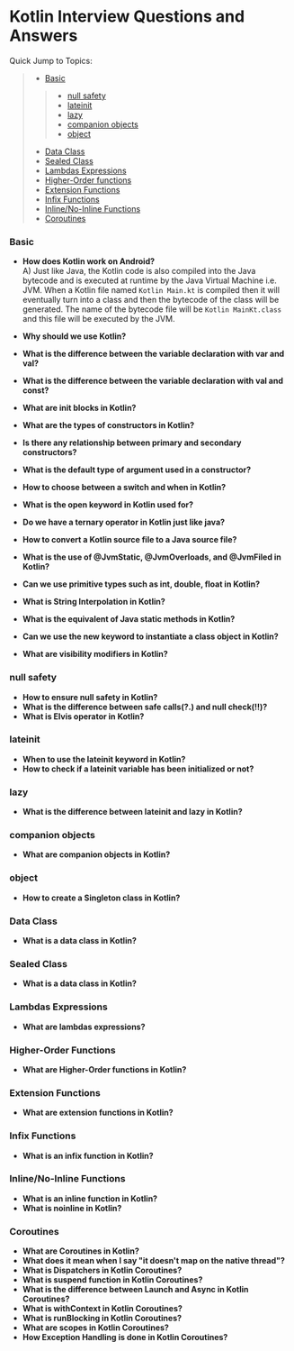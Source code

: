 # Kotlin Interview Questions and Answers

Quick Jump to Topics:
 > * [Basic](#basic)
 >> * [null safety](#null-safety)
 >> * [lateinit](#lateinit)
 >> * [lazy](#lazy)
 >> * [companion objects](#companion-objects)
 >> * [object](#object)
 > * [Data Class](#data-class)
 > * [Sealed Class](#sealed-class)
 > * [Lambdas Expressions](#lambdas-expressions)
 > * [Higher-Order functions](#higher-order-functions)
 > * [Extension Functions](#extension-functions)
 > * [Infix Functions](#infix-functions)
 > * [Inline/No-Inline Functions](#inline/noinline-functions)
 > * [Coroutines](#coroutines)


### Basic

-   **How does Kotlin work on Android?**<br/>
    A) Just like Java, the Kotlin code is also compiled into the Java bytecode and is executed at runtime by the Java Virtual Machine i.e. JVM. When a Kotlin file named ```Kotlin Main.kt``` is compiled then it will eventually turn into a class and then the bytecode of the class will be generated. The name of the bytecode file will be ```Kotlin MainKt.class``` and this file will be executed by the JVM.

-   **Why should we use Kotlin?**<br/>
-   **What is the difference between the variable declaration with var and val?**<br/>
-   **What is the difference between the variable declaration with val and const?**<br/>
-   **What are init blocks in Kotlin?**<br/>
-   **What are the types of constructors in Kotlin?**<br/>
-   **Is there any relationship between primary and secondary constructors?**<br/>
-   **What is the default type of argument used in a constructor?**<br/>
-   **How to choose between a switch and when in Kotlin?**<br/>
-   **What is the open keyword in Kotlin used for?**<br/>
-   **Do we have a ternary operator in Kotlin just like java?**<br/>
-   **How to convert a Kotlin source file to a Java source file?**<br/>
-   **What is the use of @JvmStatic, @JvmOverloads, and @JvmFiled in Kotlin?**<br/>
-   **Can we use primitive types such as int, double, float in Kotlin?**<br/>
-   **What is String Interpolation in Kotlin?**<br/>
-   **What is the equivalent of Java static methods in Kotlin?**<br/>
-   **Can we use the new keyword to instantiate a class object in Kotlin?**<br/>
-   **What are visibility modifiers in Kotlin?**<br/>

### null safety

-   **How to ensure null safety in Kotlin?**<br/>
-   **What is the difference between safe calls(?.) and null check(!!)?**<br/>
-   **What is Elvis operator in Kotlin?**<br/>


### lateinit

-   **When to use the lateinit keyword in Kotlin?**<br/>
-   **How to check if a lateinit variable has been initialized or not?**<br/>

### lazy
-   **What is the difference between lateinit and lazy in Kotlin?**<br/>


### companion objects
-   **What are companion objects in Kotlin?**<br/>

### object
-   **How to create a Singleton class in Kotlin?**<br/>


### Data Class
-   **What is a data class in Kotlin?**<br/>

### Sealed Class
-   **What is a data class in Kotlin?**<br/>

### Lambdas Expressions
-   **What are lambdas expressions?**<br/>

### Higher-Order Functions
-   **What are Higher-Order functions in Kotlin?**<br/>

### Extension Functions
-   **What are extension functions in Kotlin?**<br/>

### Infix Functions
-   **What is an infix function in Kotlin?**<br/>

### Inline/No-Inline Functions
-   **What is an inline function in Kotlin?**<br/>
-   **What is noinline in Kotlin?**<br/>

### Coroutines

-   **What are Coroutines in Kotlin?**<br/>
-   **What does it mean when I say "it doesn't map on the native thread"?**<br/>
-   **What is Dispatchers in Kotlin Coroutines?**<br/>
-   **What is suspend function in Kotlin Coroutines?**<br/>
-   **What is the difference between Launch and Async in Kotlin Coroutines?**<br/>
-   **What is withContext in Kotlin Coroutines?**<br/>
-   **What is runBlocking in Kotlin Coroutines?**<br/>
-   **What are scopes in Kotlin Coroutines?**<br/>
-   **How Exception Handling is done in Kotlin Coroutines?**<br/>


